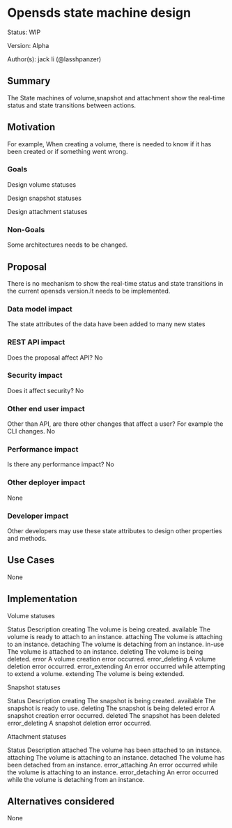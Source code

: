# Opensds state machine design

Status: WIP

Version: Alpha

Author(s): jack li (@lasshpanzer)

## Summary

The State machines of volume,snapshot and attachment show the real-time status and state transitions between actions.

## Motivation

For example, When creating a volume, there is needed to know if it has been created or if something went wrong.

### Goals

Design volume statuses

Design snapshot statuses

Design attachment statuses

### Non-Goals

Some architectures needs to be changed.

## Proposal

There is no mechanism to show the real-time status and state transitions in the current opensds version.It needs to be implemented.

### Data model impact

The state attributes of the data have been added to many new states

### REST API impact

Does the proposal affect API?
No

### Security impact

Does it affect security?
No

### Other end user impact

Other than API, are there other changes that affect a user? For example the CLI changes.
No

### Performance impact

Is there any performance impact?
No

### Other deployer impact

None

### Developer impact

Other developers may use these state attributes to design other properties and methods.

## Use Cases

None

## Implementation

Volume statuses

Status	          Description
creating	      The volume is being created. 
available	      The volume is ready to attach to an instance.
attaching	      The volume is attaching to an instance.
detaching	      The volume is detaching from an instance.
in-use	          The volume is attached to an instance.
deleting	      The volume is being deleted.
error	          A volume creation error occurred.
error_deleting	  A volume deletion error occurred.
error_extending	  An error occurred while attempting to extend a volume.
extending	      The volume is being extended.


Snapshot statuses

Status	          Description
creating	      The snapshot is being created.
available	      The snapshot is ready to use.
deleting	      The snapshot is being deleted
error	          A snapshot creation error occurred.
deleted	          The snapshot has been deleted
error_deleting	  A snapshot deletion error occurred.


Attachment statuses

Status	          Description
attached	      The volume has been attached to an instance.
attaching	      The volume is attaching to an instance.
detached	      The volume has been detached from an instance.
error_attaching	  An error occurred while the volume is attaching to an instance.
error_detaching	  An error occurred while the volume is detaching from an instance.


## Alternatives considered

None
